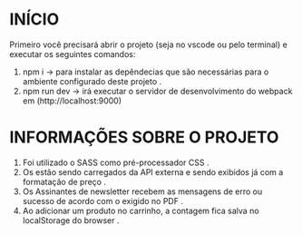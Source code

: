 # INÍCIO

Primeiro você precisará abrir o projeto (seja no vscode ou pelo terminal) e executar os seguintes comandos:

1) npm i -> para instalar as depêndecias que são necessárias para o ambiente configurado deste projeto .
2) npm run dev -> irá executar o servidor de desenvolvimento do webpack em (http://localhost:9000) 

# INFORMAÇÕES SOBRE O PROJETO

1) Foi utilizado o SASS como pré-processador CSS .
2) Os estão sendo carregados da API externa e sendo exibidos já com a formatação de preço .
3) Os Assinantes de newsletter recebem as mensagens de erro ou sucesso de acordo com o exigido no PDF .
4) Ao adicionar um produto no carrinho, a contagem fica salva no localStorage do browser .

